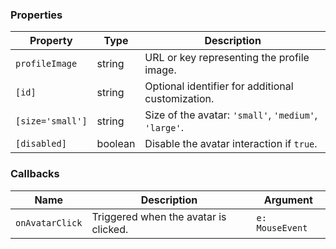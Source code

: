 ### Properties

| Property         | Type    | Description                                           |
| ---------------- | ------- | ----------------------------------------------------- |
| `profileImage`   | string  | URL or key representing the profile image.            |
| `[id]`           | string  | Optional identifier for additional customization.     |
| `[size='small']` | string  | Size of the avatar: `'small'`, `'medium'`, `'large'`. |
| `[disabled]`     | boolean | Disable the avatar interaction if `true`.             |

### Callbacks

| Name            | Description                           | Argument        |
| --------------- | ------------------------------------- | --------------- |
| `onAvatarClick` | Triggered when the avatar is clicked. | `e: MouseEvent` |
